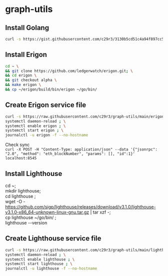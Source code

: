 # graph-utils

## Install Golang  
```bash
curl -s https://gist.githubusercontent.com/c29r3/3130b5cd51c4a94f897cc58443890c28/raw/134d86f8a90b2bbb7c68cd6bb663c60c5846ae31/install_golang.sh | bash -s - 1.18
```

## Install Erigon  
```bash
cd ~ \
&& git clone https://github.com/ledgerwatch/erigon.git; \
&& cd erigon \
&& git checkout alpha \
&& make erigon \
&& cp ~/erigon/build/bin/erigon ~/go/bin/
```

## Create Erigon service file  
```bash
curl -s https://raw.githubusercontent.com/c29r3/graph-utils/main/erigon.service > /etc/systemd/system/erigon.service ; \
systemctl daemon-reload ; \
systemctl enable erigon ; \
systemctl start erigon ; \
journalctl -u erigon -f --no-hostname
```

Check sync  
`curl -X POST -H "Content-Type: application/json" --data '{"jsonrpc": "2.0", "method":
"eth_blockNumber", "params": [], "id":1}' localhost:8545`

## Install Lighthouse  
cd ~; \
mkdir lighthouse; \
cd lighthouse ; \
wget -O - https://github.com/sigp/lighthouse/releases/download/v3.1.0/lighthouse-v3.1.0-x86_64-unknown-linux-gnu.tar.gz | tar xzf -; \
cp lighthouse ~/go/bin/ ; \
lighthouse --version  

## Create Lighthouse service file  
```bash
curl -s https://raw.githubusercontent.com/c29r3/graph-utils/main/lighthouse.service > /etc/systemd/system/lighthouse.service ; \
systemctl daemon-reload ; \
systemctl enable lighthouse ; \
systemctl start lighthouse ; \
journalctl -u lighthouse -f --no-hostname
```
